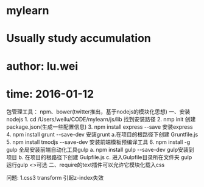 # mylearn
# Usually study accumulation
# author: lu.wei
# time: 2016-01-12

包管理工具： npm、bower(twitter推出，基于nodejs的模块化思想)
一、安装nodejs
    1. cd /Users/weilu/CODE/mylearn/js/lib 找到安装路径
    2. nmp init  创建package.json(生成一些配置信息)
    3. npm install express --save 安装express
    4. npm install grunt --save-dev 安装grunt
        a.在项目的根路径下创建 Gruntfile.js
    5. npm install tmodjs --save-dev 安装前端模板预编译工具
    6. npm install -g gulp 全局安装前端自动化工具gulp
        a. npm install gulp --save-dev gulp安装到项目
        b. 在项目的根路径下创建 Gulpfile.js
        c. 进入Gulpfile目录所在文件夹  gulp <taskname> 运行gulp <>可选
二、require的text插件可以允许它模块化载入css

问题:
1.css3 transform 引起z-index失效